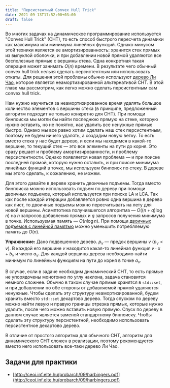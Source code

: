 ```yaml
---
title: "Персистентный Convex Hull Trick"
date: 2021-09-13T17:52:00+03:00
draft: false
---
```


Во многих задачах на динамическое программирование используется "Convex Hull Trick" (CHT), то есть способ быстрого пересчета динамики как максимума или минимума линейных функций. Однако минусом этой техники является ее амортизированность: хранится стек прямых из выпуклой оболочки, и при добавлении новой прямой удаляются все бесполезные прямые с вершины стека. Одна конкретная такая операция может занимать $O(n)$ времени. В результате чего обычный convex hull trick нельзя сделать персистентным или использовать откаты. Для решения этой проблемы обычно используют [дерево Ли Чао](/post/li-chao/), которое является неамортизированной альтернативой CHT. В этой главе мы рассмотрим, как легко можно сделать персистентным сам convex hull trick.

Нам нужно научиться за неамортизированное время удалять большое количество элементов с вершины стека (в принципе, предложенный алгоритм подходит не только конкретно для CHT). При помощи бинпоиска мы могли бы найти последнюю прямую на стеке, которую нужно оставить, но не понятно, как удалить все ненужные прямые быстро. Однако мы все равно хотим сделать наш стек персистентным, поэтому не будем ничего удалять, а создадим новую ветку. То есть вместо стека у нас будет дерево, и если мы находимся в какой-то вершине, то текущий стек — это все элементы на пути до корня. Это сразу решает и проблему амортизированности, и проблему персистентности. Однако появляется новая проблема — и при поиске последней прямой, которую нужно оставить, и при поиске минимума линейных функций в точке, мы используем бинпоиск по стеку. В дереве мы этого сделать, к сожалению, не можем.

Для этого давайте в дереве хранить двоичные подъемы. Тогда вместо бинпоиска можно использовать подъем по дереву при помощи двоичных подъемов, который используется при поиске LA и LCA. Так как после каждой итерации добавляется ровно одна вершина в дерево как лист, то двоичные подъемы можно пересчитывать на лету для новой вершины. Асимптотика получившегося алгоритма — $O((n + q) \log n)$ на $n$ запросов добавления прямых и $q$ запросов получения минимума в точке. Используемая память — $O(n \log n)$. При помощи [двоичных подъемов с линейной памятью](/try_web/post/linear_binups/) можно уменьшить потребляемую память до $O(n)$.

**Упражнение:** Дано подвешенное дерево. $p_v$ — предок вершины $v$ ($p_v < v$). В каждой его вершине $v$ находится какая-то линейная функция $v \cdot x + b_v$ и число $a_v$. Для каждой вершины дерева необходимо найти минимум по линейным функциям на пути до корня в точке $a_v$.


В случае, если в задаче необходим динамический CHT, то есть прямые не упорядочены монотонно по углу наклона, задача становится немного сложнее. Обычно в таком случае прямые хранятся в `std::set`, и при добавлении по обе стороны от добавляемой прямой удаляются ненужные. Чтобы сделать эту структуру неамортизированной, будем хранить вместо `std::set` декартово дерево. Тогда спуском по дереву можно найти левую и правую границы отрезка прямых, которые нужно удалить, после чего можно вставить новую прямую. Спуск по дереву в данном случае является заменой стандартному бинпоиску. Чтобы сделать эту структуру персистентной, необходимо использовать персистентное декартово дерево.

В отличие от простого алгоритма для обычного CHT, алгоритм для динамического CHT сложен в реализации, поэтому рекомендуется вместо него использовать все-таки дерево Ли Чао.

## Задачи для практики

- [http://ceoi.inf.elte.hu/probarch/09/harbingers.pdf](http://ceoi.inf.elte.hu/probarch/09/harbingers.pdf)



